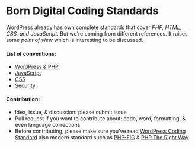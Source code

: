 Born Digital Coding Standards
===

WordPress already has own [complete standards](https://codex.wordpress.org/WordPress_Coding_Standards) that cover *PHP, HTML, CSS, and JavaScript*. But we're coming from different references. It raises some *point of view* which is interesting to be discussed.

#### List of conventions:

 * [WordPress & PHP](https://github.com/contactjavas/Coding-Standards/tree/master/wp/)
 * [JavaScript](https://github.com/contactjavas/Coding-Standards/tree/master/js/)
 * [CSS](https://github.com/contactjavas/Coding-Standards/tree/master/css/)
 * [Security](https://github.com/contactjavas/Coding-Standards/tree/master/security/)

#### Contribution:

 * Idea, issue, & discussion: please submit issue
 * Pull request if you want to contribute about: code, word, formatting, & even language corrections
 * Before contributing, please make sure you've read [WordPress Coding Standard](https://codex.wordpress.org/WordPress_Coding_Standards) also modern standard such as [PHP-FIG](http://www.php-fig.org/psr/) & [PHP The Right Way](http://www.phptherightway.com/)
